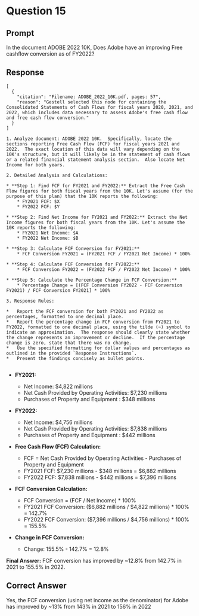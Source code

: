 # Question 15

## Prompt

In the document ADOBE 2022 10K, Does Adobe have an improving Free cashflow conversion as of FY2022?

## Response

```results
[
  {
    "citation": "Filename: ADOBE_2022_10K.pdf, pages: 57",
    "reason": "Gestell selected this node for containing the Consolidated Statements of Cash Flows for fiscal years 2020, 2021, and 2022, which includes data necessary to assess Adobe's free cash flow and free cash flow conversion."
  }
]
```

```cot
1. Analyze document: ADOBE 2022 10K.  Specifically, locate the sections reporting Free Cash Flow (FCF) for fiscal years 2021 and 2022.  The exact location of this data will vary depending on the 10K's structure, but it will likely be in the statement of cash flows or a related financial statement analysis section.  Also locate Net Income for both years.

2. Detailed Analysis and Calculations:

* **Step 1: Find FCF for FY2021 and FY2022:** Extract the Free Cash Flow figures for both fiscal years from the 10K. Let's assume (for the purpose of this plan) that the 10K reports the following:
    * FY2021 FCF: $X
    * FY2022 FCF: $Y

* **Step 2: Find Net Income for FY2021 and FY2022:** Extract the Net Income figures for both fiscal years from the 10K. Let's assume the 10K reports the following:
    * FY2021 Net Income: $A
    * FY2022 Net Income: $B

* **Step 3: Calculate FCF Conversion for FY2021:**
    * FCF Conversion FY2021 = (FY2021 FCF / FY2021 Net Income) * 100%

* **Step 4: Calculate FCF Conversion for FY2022:**
    * FCF Conversion FY2022 = (FY2022 FCF / FY2022 Net Income) * 100%

* **Step 5: Calculate the Percentage Change in FCF Conversion:**
    * Percentage Change = [(FCF Conversion FY2022 - FCF Conversion FY2021) / FCF Conversion FY2021] * 100%

3. Response Rules:

*   Report the FCF conversion for both FY2021 and FY2022 as percentages, formatted to one decimal place.
*   Report the percentage change in FCF conversion from FY2021 to FY2022, formatted to one decimal place, using the tilde (~) symbol to indicate an approximation.  The response should clearly state whether the change represents an improvement or decline.  If the percentage change is zero, state that there was no change.
*   Use the specified formatting for dollar values and percentages as outlined in the provided `Response Instructions`.
*   Present the findings concisely as bullet points.


```

- **FY2021:**

  - Net Income: $4,822 millions
  - Net Cash Provided by Operating Activities: $7,230 millions
  - Purchases of Property and Equipment : $348 millions

- **FY2022:**

  - Net Income: $4,756 millions
  - Net Cash Provided by Operating Activities: $7,838 millions
  - Purchases of Property and Equipment : $442 millions

- **Free Cash Flow (FCF) Calculation:**

  - FCF = Net Cash Provided by Operating Activities - Purchases of Property and Equipment
  - FY2021 FCF: $7,230 millions - $348 millions = $6,882 millions
  - FY2022 FCF: $7,838 millions - $442 millions = $7,396 millions

- **FCF Conversion Calculation:**

  - FCF Conversion = (FCF / Net Income) \* 100%
  - FY2021 FCF Conversion: ($6,882 millions / $4,822 millions) \* 100% = 142.7%
  - FY2022 FCF Conversion: ($7,396 millions / $4,756 millions) \* 100% = 155.5%

- **Change in FCF Conversion:**
  - Change: 155.5% - 142.7% = 12.8%

**Final Answer:** FCF conversion has improved by ~12.8% from 142.7% in 2021 to 155.5% in 2022.

## Correct Answer

Yes, the FCF conversion (using net income as the denominator) for Adobe has improved by ~13% from 143% in 2021 to 156% in 2022
